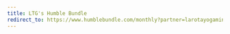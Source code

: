 ```yaml
---
title: LTG's Humble Bundle
redirect_to: https://www.humblebundle.com/monthly?partner=larotayogaming
---
```

